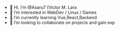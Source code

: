 - 👋 Hi, I’m @Asaru7 (Victor M. Lara
- 👀 I’m interested in WebDev / Linux / Games
- 🌱 I’m currently learning Vue,React,Backend
- 💞️ I’m looking to collaborate on projects and gain exp
